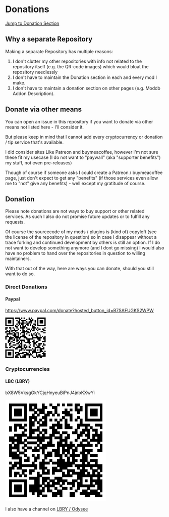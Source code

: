 # Donations

[Jump to Donation Section](#donation)

## Why a separate Repository

Making a separate Repository has multiple reasons:

1. I don't clutter my other repositories with info not related to the repository itself (e.g. the QR-code images) which would bloat the repository needlessly
2. I don't have to maintain the Donation section in each and every mod I make.
3. I don't have to maintain a donation section on other pages (e.g. Moddb Addon Description).

## Donate via other means

You can open an issue in this repository if you want to donate via other means not listed here - I'll consider it.

But please keep in mind that I cannot add every cryptocurrency or donation / tip service that's available.

I did consider sites Like Patreon and buymeacoffee, however I'm not sure these fit my usecase (I do not want to "paywall" (aka "supporter benefits") my stuff, not even pre-releases)

Though of course if someone asks I could create a Patreon / buymeacoffee page, just don't expect to get any "benefits" (if those services even allow me to "not" give any benefits) - well except my gratitude of course.

## Donation

Please note donations are not ways to buy support or other related services. As such I also do not promise future updates or to fulfill any requests.

Of course the sourcecode of my mods / plugins is (kind of) copyleft (see the license of the repository in question) so in case I disappear without a trace forking and continued development by others is still an option. If I do not want to develop something anymore (and I dont go missing) I would also have no problem to hand over the repositories in question to willing maintainers.

With that out of the way, here are ways you can donate, should you still want to do so.

### Direct Donations

#### Paypal

https://www.paypal.com/donate?hosted_button_id=B7SAFUGKS2WPW

![Paypal Donation QR-Code](/qr-codes/Donate-QR-Code-Paypal.png) 

### Cryptocurrencies

#### LBC (LBRY)

bX8W5VksgGkYCjqHnyeuBiPnJ4jnbKXwYi

![LBRY Address QR-Code](/qr-codes/Donate-QR-Code-LBRY-Address.png)

I also have a channel on [LBRY / Odysee](https://odysee.com/@EngineOfDarkness:b?r=vAPF91EdZ6CduDmssF45NrtLkrAjmyAv)



